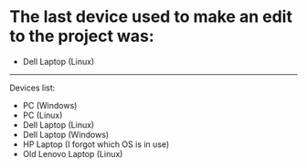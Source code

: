 # The last device used to make an edit to the project was:

- Dell Laptop (Linux)




------------

Devices list:
- PC (Windows)
- PC (Linux)
- Dell Laptop (Linux)
- Dell Laptop (Windows)
- HP Laptop   (I forgot which OS is in use)
- Old Lenovo Laptop (Linux)